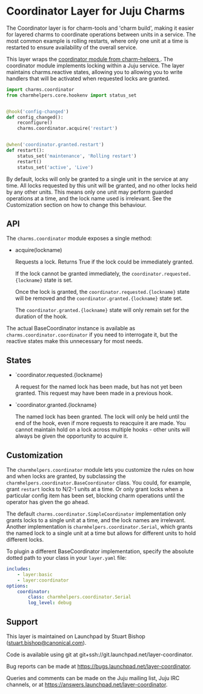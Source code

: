 # Coordinator Layer for Juju Charms

The Coordinator layer is for charm-tools and 'charm build', making it
easier for layered charms to coordinate operations between units in
a service. The most common example is rolling restarts, where only
one unit at a time is restarted to ensure availability of the overall
service.

This layer wraps the [coordinator module from charm-helpers
](http://pythonhosted.org/charmhelpers/api/charmhelpers.coordinator.html).
The coordinator module implements locking within a Juju service. The
layer maintains charms.reactive states, allowing you to allowing you to
write handlers that will be activated when requested locks are granted.

```python
import charms.coordinator
from charmhelpers.core.hookenv import status_set


@hook('config-changed')
def config_changed():
    reconfigure()
    charms.coordinator.acquire('restart')


@when('coordinator.granted.restart')
def restart():
    status_set('maintenance', 'Rolling restart')
    restart()
    status_set('active', 'Live')
```

By default, locks will only be granted to a single unit in the service
at any time. All locks requested by this unit will be granted, and no
other locks held by any other units. This means only one unit may perform
guarded operations at a time, and the lock name used is irrelevant. See
the Customization section on how to change this behaviour.


## API

The `charms.coordinator` module exposes a single method:

* acquire(lockname)

  Requests a lock. Returns True if the lock could be immediately granted.

  If the lock cannot be granted immediately, the
  `coordinator.requested.{lockname}` state is set.

  Once the lock is granted, the `coordinator.requested.{lockname}` state
  will be removed and the `coordinator.granted.{lockname}` state set.

  The `coordinator.granted.{lockname}` state will only remain set for
  the duration of the hook. 


The actual BaseCoordinator instance is available as
`charms.coordinator.coordinator` if you need to interrogate it,
but the reactive states make this unnecessary for most needs.


## States

* `coordinator.requested.{lockname}

  A request for the named lock has been made, but has not yet been granted.
  This request may have been made in a previous hook.

* `coordinator.granted.{lockname}

  The named lock has been granted. The lock will only be held until
  the end of the hook, even if more requests to reacquire it are
  made. You cannot maintain hold on a lock across multiple hooks - other
  units will always be given the opportunity to acquire it.


## Customization

The `charmhelpers.coordinator` module lets you customize the rules on how
and when locks are granted, by subclassing the
`charmhelpers.coordinator.BaseCoordinator` class. You could, for example,
grant `restart` locks to N/2-1 units at a time. Or only grant locks when
a particular config item has been set, blocking charm operations until
the operator has given the go ahead.

The default `charms.coordinator.SimpleCoordinator` implementation only
grants locks to a single unit at a time, and the lock names are
irrelevant. Another implementation is `charmhelpers.coordinator.Serial`,
which grants the named lock to a single unit at a time but allows for
different units to hold different locks.

To plugin a different BaseCoordinator implementation, specify the
absolute dotted path to your class in your `layer.yaml` file:

```yaml
includes:
    - layer:basic
    - layer:coordinator
options:
    coordinator:
        class: charmhelpers.coordinator.Serial
        log_level: debug
```


## Support

This layer is maintained on Launchpad by
Stuart Bishop (stuart.bishop@canonical.com).

Code is available using git at git+ssh://git.launchpad.net/layer-coordinator.

Bug reports can be made at https://bugs.launchpad.net/layer-coordinator.

Queries and comments can be made on the Juju mailing list, Juju IRC
channels, or at https://answers.launchpad.net/layer-coordinator.
